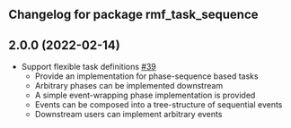 ## Changelog for package rmf_task_sequence

2.0.0 (2022-02-14)
------------------
* Support flexible task definitions [#39](https://github.com/open-rmf/rmf_task/pull/39)
  * Provide an implementation for phase-sequence based tasks
  * Arbitrary phases can be implemented downstream
  * A simple event-wrapping phase implementation is provided
  * Events can be composed into a tree-structure of sequential events
  * Downstream users can implement arbitrary events
